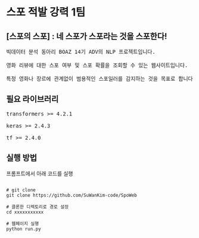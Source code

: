 
# 스포 적발 강력 1팀
## [스포의 스포] : 네 스포가 스포라는 것을 스포한다!

<pre>
빅데이터 분석 동아리 BOAZ 14기 ADV의 NLP 프로젝트입니다. <br> 
영화 리뷰에 대한 스포 여부 및 스포 확률을 조회할 수 있는 웹사이트입니다.<br>
특정 영화나 장르에 관계없이 범용적인 스포일러를 감지하는 것을 목표로 합니다. 
</pre>

## 필요 라이브러리
<pre>
transformers >= 4.2.1 <br>
keras >= 2.4.3 <br>
tf >= 2.4.0 
</pre>


## 실행 방법

프롬프트에서 아래 코드를 실행

<pre><code>
# git clone 
git clone https://github.com/SuWanKim-code/SpoWeb

# 클론한 디렉토리로 경로 설정
cd xxxxxxxxxxx 

# 웹페이지 실행
python run.py

</code></pre>
